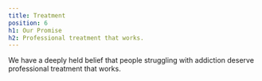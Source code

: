 ```yaml
---
title: Treatment
position: 6
h1: Our Promise
h2: Professional treatment that works.
---
```


We have a deeply held belief that people struggling with addiction deserve professional treatment that works.
